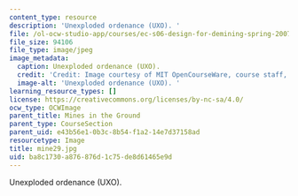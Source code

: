 ```yaml
---
content_type: resource
description: 'Unexploded ordenance (UXO). '
file: /ol-ocw-studio-app/courses/ec-s06-design-for-demining-spring-2007/ba8c1730a876876d1c75de8d61465e9d_mine29.jpg
file_size: 94106
file_type: image/jpeg
image_metadata:
  caption: Unexploded ordenance (UXO).
  credit: 'Credit: Image courtesy of MIT OpenCourseWare, course staff, and students.'
  image-alt: 'Unexploded ordenance (UXO). '
learning_resource_types: []
license: https://creativecommons.org/licenses/by-nc-sa/4.0/
ocw_type: OCWImage
parent_title: Mines in the Ground
parent_type: CourseSection
parent_uid: e43b56e1-0b3c-8b54-f1a2-14e7d37158ad
resourcetype: Image
title: mine29.jpg
uid: ba8c1730-a876-876d-1c75-de8d61465e9d
---
```

Unexploded ordenance (UXO). 